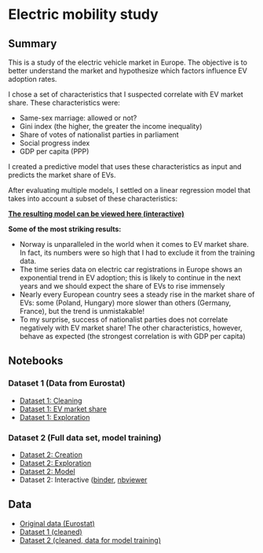 # Electric mobility study

## Summary

This is a study of the electric vehicle market in Europe. The objective is to better understand the market and hypothesize which factors influence EV adoption rates. 

I chose a set of characteristics that I suspected correlate with EV market share. These characteristics were:
* Same-sex marriage: allowed or not?
* Gini index (the higher, the greater the income inequality)
* Share of votes of nationalist parties in parliament
* Social progress index
* GDP per capita (PPP)

I created a predictive model that uses these characteristics as input and predicts the market share of EVs.

After evaluating multiple models, I settled on a linear regression model that takes into account a subset of these characteristics:

**[The resulting model can be viewed here (interactive)](https://hub.gke.mybinder.org/user/maxims94-electric-mobility-study-aoqgtg6m/notebooks/notebooks/dataset2-interactive.ipynb)**

**Some of the most striking results:**
* Norway is unparalleled in the world when it comes to EV market share. In fact, its numbers were so high that I had to exclude it from the training data.
* The time series data on electric car registrations in Europe shows an exponential trend in EV adoption; this is likely to continue in the next years and we should expect the share of EVs to rise immensely
* Nearly every European country sees a steady rise in the market share of EVs: some (Poland, Hungary) more slower than others (Germany, France), but the trend is unmistakable!
* To my surprise, success of nationalist parties does not correlate negatively with EV market share! The other characteristics, however, behave as expected (the strongest correlation is with GDP per capita)

## Notebooks

### Dataset 1 (Data from Eurostat)

* [Dataset 1: Cleaning](https://nbviewer.jupyter.org/github/maxims94/electric-mobility-study/blob/master/notebooks/dataset1-cleaning.ipynb)
* [Dataset 1: EV market share](https://nbviewer.jupyter.org/github/maxims94/electric-mobility-study/blob/master/notebooks/dataset1-1-market-share.ipynb)
* [Dataset 1: Exploration](https://nbviewer.jupyter.org/github/maxims94/electric-mobility-study/blob/master/notebooks/dataset1-exploration.ipynb)

### Dataset 2 (Full data set, model training)

* [Dataset 2: Creation](https://nbviewer.jupyter.org/github/maxims94/electric-mobility-study/blob/master/notebooks/dataset2-creation.ipynb)
* [Dataset 2: Exploration](https://nbviewer.jupyter.org/github/maxims94/electric-mobility-study/blob/master/notebooks/dataset2-exploration.ipynb)
* [Dataset 2: Model](https://nbviewer.jupyter.org/github/maxims94/electric-mobility-study/blob/master/notebooks/dataset2-model.ipynb)
* Dataset 2: Interactive ([binder](https://hub.gke.mybinder.org/user/maxims94-electric-mobility-study-aoqgtg6m/notebooks/notebooks/dataset2-interactive.ipynb), [nbviewer](https://nbviewer.jupyter.org/github/maxims94/electric-mobility-study/blob/master/notebooks/dataset2-interactive.ipynb)

## Data

* [Original data (Eurostat)](https://github.com/maxims94/electric-mobility-study/blob/master/data/road_eqr_carpda_1_Data.csv)
* [Dataset 1 (cleaned)](https://github.com/maxims94/electric-mobility-study/blob/master/data/road_eqr_carpda_cleaned.csv)
* [Dataset 2 (cleaned, data for model training)](https://github.com/maxims94/electric-mobility-study/blob/master/data/dataset2.csv)
